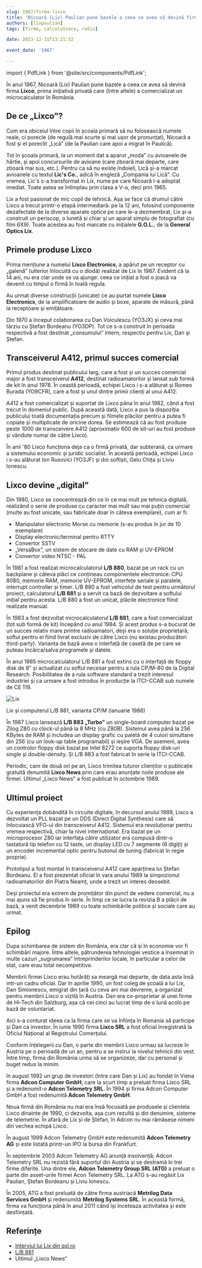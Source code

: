 ```yaml
---
slug: 1967/firma-lixco
title: 'Nicoară (Lix) Paulian pune bazele a ceea ce avea să devină firma „Lixco”'
authors: [lixpaulian]
tags: [firme, calculatoare, radio]

date: 2023-12-31T13:21:52

event_date: '1967'

---
```


import { PdfLink } from '@site/src/components/PdfLink';

În anul 1967, Nicoară (Lix) Paulian pune bazele a ceea ce avea să devină firma **Lixco**,
prima inițiativă privată care (între altele) a comercializat un microcalculator în România.

<!-- truncate -->

## De ce „Lixco”?

Cum era obiceiul între copii în școala primară să nu folosească numele reale, ci porecle (de regulă mai scurte și mai ușor de pronunțat), Nicoară a fost și el poreclit „Lică” (de la Paulian care apoi a migrat în Paulică).

Tot în școala primară, la un moment dat a aparut „moda” cu avioanele de hârtie, și apoi concursurile de avioane (care zboară mai departe, care zboară mai sus, etc.). Pentru ca să nu existe îndoieli, Lică și-a marcat avioanele cu textul **Lic's Co.**, adică în engleză „Compania lui Lică”. Cu vremea, Lic's s-a transformat in Lix, nume pe care Nicoară l-a adoptat imediat. Toate astea se întîmplau prin clasa a V-a, deci prin 1965.

Lix a fost pasionat de mic copil de tehnică. Așa se face că drumul către Lixco a trecut printr-o etapă intermediară: pe la 12 ani, folosind componente dezafectate de la diverse aparate optice pe care le-a dezmembrat, Lix și-a construit un periscop, o lunetă și chiar și un aparat simplu de fotografiat (cu film 6X9). Toate acestea au fost marcate cu inițialele **G.O.L.**, de la **General Optics Lix**.

## Primele produse Lixco

Prima mențiune a numelui **Lixco Electronics**, a apărut pe un receptor cu „galenă” (ulterior înlocuită cu o diodă) realizat de Lix în 1967. Evident că la 14 ani, nu era clar unde se va ajunge: ceea ce inițial a fost o joacă va devenit cu timpul o firmă în toată regula.

Au urmat diverse construcții (unicate) ce au purtat numele **Lixco Electronics**, de la amplificatoare de audio și boxe, aparate de măsură, până la receptoare și emițătoare.

Din 1970 a început colaborarea cu Dan Voiculescu (YO3JX) și ceva mai târziu cu Ștefan Bordeanu (YO3DP). Tot ce s-a construit în perioada respectivă a fost destinat „consumului” intern, respectiv pentru Lix, Dan și Ștefan.

## Transceiverul A412, primul succes comercial

Primul produs destinat publicului larg, care a fost și un succes comercial major a fost transceiverul **A412**, destinat radioamatorilor și lansat sub formă de kit în anul 1978. În ceastă perioadă, echipei Lixco i s-a alăturat și Romeo Burada (YO9CFR), care a fost și unul dintre primii clienți al unui A412.

A412 a fost comercializat și suportat de Lixco pâna în anul 1982, când a fost trecut în domeniul public. După această dată, Lixco a pus la dispoziția publicului toată documentația precum și filmele plăcilor pentru a putea fi copiate și multiplicate de oricine dorea. Se estimează că au fost produse peste 1000 de transceivere A412 (aproximativ 600 de kit-uri au fost produse și vândute numai de câtre Lixco).

În anii '80 Lixco funcționa deja ca o firmă privată, dar subterană, ca urmare a sistemului economic și juridic socialist. În această perioadă, echipei Lixco i s-au alăturat Ion Rusovici (YO3JF) și doi
softiști, Gelu Chița și Liviu Ionescu.

## Lixco devine „digital”

Din 1980, Lixco se concentrează din ce în ce mai mult pe tehnica digitală, realizând o serie de produse cu caracter mai mult sau mai puțin comercial (multe au fost unicate, sau fabricate doar în câteva exemplare), cum ar fi:

- Manipulator electronic Morse cu memorie (s-au produs în jur de 10 exemplare)
- Display electronic/terminal pentru RTTY
- Convertor SSTV
- „VersaBox”, un sistem de stocare de date cu RAM și UV-EPROM
- Convertor video NTSC - PAL

În 1981 a fost realizat microcalculatorul **L/B 880**, bazat pe un rack cu un backplane și câteva plăci ce conțineau componentele electronice: CPU 8080, memorie RAM, memorie UV-EPROM, interfețe seriale și paralele, interrupt controller și timer. L/B 880 a fost vehicolul de test pentru următorul proiect, calculatorul **L/B 881** și a servit ca bază de dezvoltare a softului inițial pentru acesta. L/B 880 a fost un unicat, plăcile electronice fiind realizate manual.

În 1983 a fost dezvoltat microcalculatorul **L/B 881**, care a fost comercializat (tot sub formă de kit) începând cu anul 1984. Și acest produs s-a bucurat de un succes relativ mare printre radioamatori, deși era o soluție proprietară, softul pentru el fiind livrat exclusiv de către Lixco (nu existau producători third-party). Varianta de bază avea o interfață de casetă de pe care se puteau încărca/salva programele și datele.

În anul 1985 microcalculatorul L/B 881 a fost extins cu o interfață de floppy disk de 8" și actualizat cu softul necesar pentru a rula CP/M-80 de la Digital Research. Posibilitatea de a rula software standard a trezit interesul industriei și ca urmare a fost introdus în producție la ITCI-CCAB sub numele de CE 119.

![Lix](https://cronica-it.github.io/imagini/1967/firma-lixco/lix-lb881.png)

Lix și computerul L/B 881, varianta CP/M (ianuarie 1986)

În 1987 Lixco lansează **L/B 883 „Turbo”** un single-board computer bazat pe Zilog Z80 cu clock-ul până la 8 MHz (cu Z80B). Sistemul avea până la 256 KBytes de RAM și includea un display grafic cu paletă de 4 culori simultane din 256 (cu un look-up table programabil) și ieșire VGA. De asemeni, avea un controlor floppy disk bazat pe Intel 8272 ce suporta floppy disk-uri single și double-density. Și L/B 883 a fost fabricat în serie la ITCI-CCAB.

Periodic, cam de două ori pe an, Lixco trimitea tuturor clienților o publicație gratuită denumită **Lixco News** prin care erau anunțate noile produse ale firmei. Ultimul „Lixco News” a fost publicat în octombrie 1989.

## Ultimul proiect

Cu experiența dobândită în circuite digitale, în decursul anului 1989, Lixco a dezvoltat un PLL bazat pe un DDS (Direct Digital Synthesis) care să înlocuiască VFO-ul din transceiverul A412. Sistemul era revoluționar pentru vremea respectivă, chiar la nivel internațional. Era bazat pe un microprocesor Z80 iar interfața către utilizator era compusă dintr-o tastatură tip telefon cu 12 taste, un display LED cu 7 segmente (6 digiți) și un encoder incremental optic pentru butonul de tuning (fabricat în regie proprie).

Prototipul a fost montat în transceiverul A412 care aparținea lui Ștefan Bordeanu. El a fost prezentat oficial în vara anului 1989 la simpozionul radioamatorilor din Piatra Neamț, unde a trezit un interes deosebit.

Deși proiectul era extrem de promițător din punct de vedere comercial, nu a mai ajuns să fie produs în serie. În timp ce se lucra la revizia B a plăcii de bază, a venit decembrie 1989 cu toate schimbările politice și sociale care au urmat.

## Epilog

Dupa schimbarea de sistem din România, era clar că și în economie vor fi schimbări majore. Între altele, pătrunderea tehnologiei vestice a însemnat în multe cazuri „sugrumarea” întreprinderilor locale, în particular a celor de stat, care erau total necompetitive.

Membrii firmei Lixco erau hotărâți sa meargă mai departe, de data asta însă intr-un cadru oficial. Dar în aprilie 1990, un fost coleg de școală a lui Lix, Dan Simionescu, emigrat din țară cu ceva ani mai devreme, a organizat pentru membrii Lixco o vizită în Austria. Dan era co-proprietar al unei firme de Hi-Tech din Salzburg, așa că cei cinci au lucrat timp de o lună acolo pe bază de voluntariat.

Aici s-a conturat ideea ca la firma care se va înființa în Romania să participe și Dan ca investor. În iunie 1990 firma **Lixco SRL** a fost oficial înregistrată la Oficiul Național al Registrului Comerțului.

Conform înțelegerii cu Dan, o parte din membrii Lixco urmau sa lucreze în Austria pe o perioadă de un an, pentru a se instrui la nivelul tehnicii din vest. Între timp, firma din România urma să se organizeze, dar cu personal și buget redus la minim.

în august 1992 un grup de investori (între care Dan și Lix) au fondat în Viena firma **Adcon Computer GmbH**, care la scurt timp a preluat firma Lixco SRL și a redenumit-o **Adcon Telemetry SRL**. În 1994 și firma Adcon Computer GmbH a fost redenumită **Adcon Telemetry GmbH**.

Noua firmă din România nu mai era însă focusată pe produsele și clientela Lixco dinainte de 1990, ci dezvolta, așa cum rezultă și din denumire, sisteme de telemetrie. În afară de Lix și de Ștefan, în Adcon nu mai rămăsese nimeni din vechea echipă Lixco.

În august 1999 Adcon Telemetry GmbH este redenumită **Adcon Telemetry AG** și este listată printr-un IPO la bursa din Frankfurt.

În septembrie 2003 Adcon Telemetry AG anunță insolvență; Adcon Telemetry SRL nu rezistă fără suportul din Austria și se destramă în trei firme diferite. Una dintre ele, **Adcon Telemetry Group SRL (ATG)** a preluat o parte din asset-urile firmei Acon Telemetry SRL. La ATG s-au regăsit Lix Paulian, Ștefan Bordeanu și Liviu Ionescu.

În 2005, ATG a fost preluată de către firma austriacă **Metrilog Data Services GmbH** și redenumită **Metrilog Systems SRL**. În această formă, firma va funcționa până în anul 2011 când își înceteaza activitatea și este desființată.

## Referințe

- [Interviul lui Lix din qsl.ro](/amintiri/2010/lix-interviu-qsl-ro/)
- [L/B 881](/evenimente/1983/calculatorul-lixco-lb-881/)
- Ultimul „Lixco News“ <PdfLink href="https://github.com/cronica-it/arhiva/releases/download/1989/lixco-news-last-edition.pdf"/>
